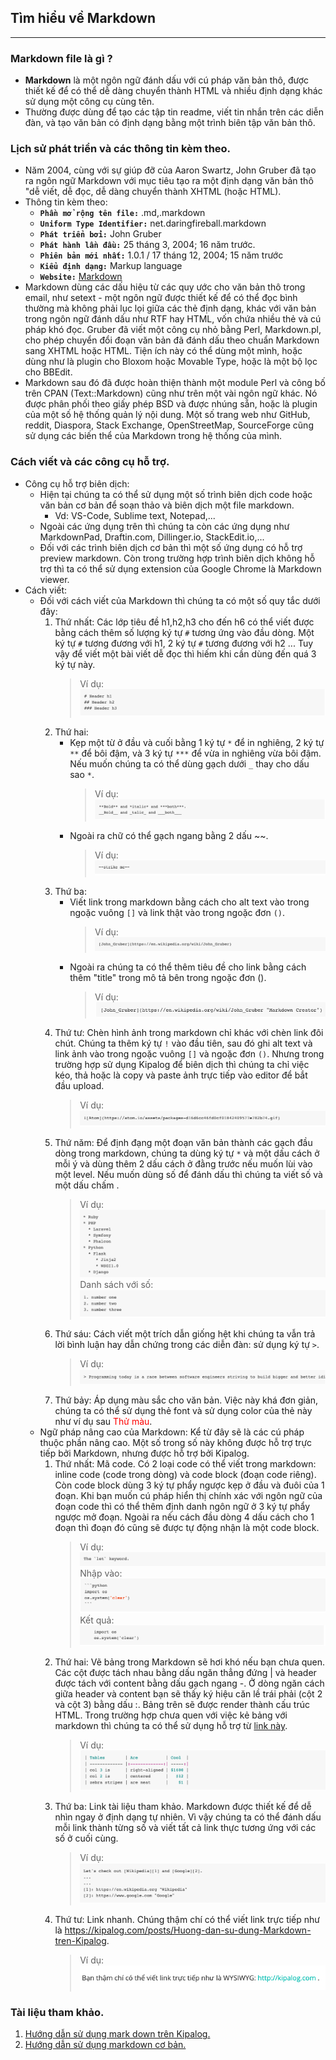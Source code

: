 ## Tìm hiểu về Markdown
----
### Markdown file là gì ?
* **Markdown** là một ngôn ngữ đánh dấu với cú pháp văn bản thô, được thiết kế để có thể dễ dàng chuyển thành HTML và nhiều định dạng khác sử dụng một công cụ cùng tên.
*  Thường được dùng để tạo các tập tin readme, viết tin nhắn trên các diễn đàn, và tạo văn bản có định dạng bằng một trình biên tập văn bản thô.
### Lịch sử phát triển và các thông tin kèm theo.
* Năm 2004, cùng với sự giúp đỡ của Aaron Swartz, John Gruber đã tạo ra ngôn ngữ Markdown với mục tiêu tạo ra một định dạng văn bản thô "dễ viết, dễ đọc, dễ dàng chuyển thành XHTML (hoặc HTML).
* Thông tin kèm theo:
    * **`Phần mở rộng tên file:`** .md,.markdown
    * **`Uniform Type Identifier:`** net.daringfireball.markdown
    * **`Phát triển bởi:`** John Gruber
    * **`Phát hành lần đầu:`** 25 tháng 3, 2004; 16 năm trước.
    * **`Phiên bản mới nhất:`** 1.0.1 / 17 tháng 12, 2004; 15 năm trước
    * **`Kiểu định dạng:`** Markup language
    * **`Website:`** [Markdown](https://daringfireball.net/projects/markdown/)
* Markdown dùng các dấu hiệu từ các quy ước cho văn bản thô trong email, như setext - một ngôn ngữ được thiết kế để có thể đọc bình thường mà không phải lục lọi giữa các thẻ định dạng, khác với văn bản trong ngôn ngữ đánh dấu như RTF hay HTML, vốn chứa nhiều thẻ và cú pháp khó đọc. Gruber đã viết một công cụ nhỏ bằng Perl, Markdown.pl, cho phép chuyển đổi đoạn văn bản đã đánh dấu theo chuẩn Markdown sang XHTML hoặc HTML. Tiện ích này có thể dùng một mình, hoặc dùng như là plugin cho Bloxom hoặc Movable Type, hoặc là một bộ lọc cho BBEdit.
* Markdown sau đó đã được hoàn thiện thành một module Perl và công bố trên CPAN (Text::Markdown) cũng như trên một vài ngôn ngữ khác. Nó được phân phối theo giấy phép BSD và được nhúng sẵn, hoặc là plugin của một số hệ thống quản lý nội dung. Một số trang web như GitHub, reddit, Diaspora, Stack Exchange, OpenStreetMap, SourceForge cũng sử dụng các biến thể của Markdown trong hệ thống của mình.
### Cách viết và các công cụ hỗ trợ.
* Công cụ hỗ trợ biên dịch:
    * Hiện tại chúng ta có thể sử dụng một số trình biên dịch code hoặc văn bản cơ bản để soạn thảo và biên dịch một file markdown.
        + Vd: VS-Code, Sublime text, Notepad,...
    * Ngoài các ứng dụng trên thì chúng ta còn các ứng dụng như MarkdownPad, Draftin.com, Dillinger.io, StackEdit.io,...
    * Đối với các trình biên dịch cơ bản thì một số ứng dụng có hỗ trợ preview markdown. Còn trong trường hợp trình biên dịch không hỗ trợ thì ta có thể sử dụng extension của Google Chrome là Markdown viewer.
* Cách viết:
    * Đối với cách viết của Markdown thì chúng ta có một số quy tắc dưới đây:
        1. Thứ nhất: Các lớp tiêu đề h1,h2,h3 cho đến h6 có thể viết được bằng cách thêm số lượng ký tự `#` tương ứng vào đầu dòng. Một ký tự `#` tương đương với h1, 2 ký tự `#` tương đương với h2 ... Tuy vậy để viết một bài viết dễ đọc thì hiếm khi cần dùng đến quá 3 ký tự này.
            > Ví dụ: ![image](./imageMarkdown/header.png)
        2. Thứ hai:
            + Kẹp một từ ở đầu và cuối bằng 1 ký tự `*` để in nghiêng, 2 ký tự `**` để bôi đậm, và 3 ký tự `***` để vừa in nghiêng vừa bôi đậm. Nếu muốn chúng ta có thể dùng gạch dưới `_` thay cho dấu sao `*`.
                > Ví dụ:
                ![image](./imageMarkdown/bold.png)
                >
            + Ngoài ra chữ có thể gạch ngang bằng 2 dấu ~~.
                > Ví dụ:
                ![image](./imageMarkdown/gachngang.png)
                >
        3. Thứ ba:
            + Viết link trong markdown bằng cách cho alt text vào trong ngoặc vuông `[]` và link thật vào trong ngoặc đơn `()`.
                > Ví dụ:
                ![image](./imageMarkdown/link.png)
                >
            + Ngoài ra chúng ta có thể thêm tiêu đề cho link bằng cách thêm "title" trong mô tả bên trong ngoặc đơn ().
                > Ví dụ:
                ![image](./imageMarkdown/linkWithDescription.png)
                >
        4. Thứ tư: Chèn hình ảnh trong markdown chỉ khác với chèn link đôi chút. Chúng ta thêm ký tự `!` vào đầu tiên, sau đó ghi alt text và link ảnh vào trong ngoặc vuông `[]` và ngoặc đơn `()`. Nhưng trong trường hợp sử dụng Kipalog để biên dịch thì chúng ta chỉ việc kéo, thả hoặc là copy và paste ảnh trực tiếp vào editor để bắt đầu upload.
            > Ví dụ:
            ![image](./imageMarkdown/image.png)
            >
        5. Thứ năm: Để định đạng một đoạn văn bản thành các gạch đầu dòng trong markdown, chúng ta dùng ký tự `*` và một dấu cách ở mỗi ý và dùng thêm 2 dấu cách ở đằng trước nếu muốn lùi vào một level. Nếu muốn dùng số để đánh dấu thì chúng ta viết số và một dấu chấm .
            > Ví dụ:
            ![image](./imageMarkdown/list.png)
            Danh sách với số:
            ![image](./imageMarkdown/listWithNumber.png)
            >
        6. Thứ sáu: Cách viết một trích dẫn giống hệt khi chúng ta vẫn trả lời bình luận hay dẫn chứng trong các diễn đàn: sử dụng ký tự `>`.
            > Ví dụ:
            ![image](./imageMarkdown/note.png)
            >
        7. Thứ bảy: Áp dụng màu sắc cho văn bản. Việc này khá đơn giản, chúng ta có thể sử dụng thẻ font và sử dụng color của thẻ này như ví dụ sau <font color="red">Thử màu</font>.
    * Ngữ pháp nâng cao của Markdown: Kể từ đây sẽ là các cú pháp thuộc phần nâng cao. Một số trong số này không được hỗ trợ trực tiếp bởi Markdown, nhưng được hỗ trợ bởi Kipalog.
        1. Thứ nhất: Mã code. Có 2 loại code có thể viết trong markdown: inline code (code trong dòng) và code block (đoạn code riêng). Còn code block dùng 3 ký tự phẩy ngược kẹp ở đầu và đuôi của 1 đoạn. Khi bạn muốn cú pháp hiển thị chính xác với ngôn ngữ của đoạn code thì có thể thêm định danh ngôn ngữ ở 3 ký tự phẩy ngược mở đoạn. Ngoài ra nếu cách đầu dòng 4 dấu cách cho 1 đoạn thì đoạn đó cũng sẽ được tự động nhận là một code block.
            > Ví dụ:
            ![image](./imageMarkdown/Code.png)
            Nhập vào:
            ![image](./imageMarkdown/codeInput.png)
            Kết quả:
            ![image](./imageMarkdown/codeOutput.png)
            >
        2. Thứ hai: Vẽ bảng trong Markdown sẽ hơi khó nếu bạn chưa quen. Các cột được tách nhau bằng dấu ngăn thẳng đứng | và header được tách với content bằng dấu gạch ngang -. Ở dòng ngăn cách giữa header và content bạn sẽ thấy ký hiệu căn lề trái phải (cột 2 và cột 3) bằng dấu :. Bảng trên sẽ được render thành cấu trúc HTML. Trong trường hợp chưa quen với việc kẻ bảng với markdown thì chúng ta có thể sử dụng hỗ trợ từ [link này](https://www.tablesgenerator.com/markdown_tables).
            > Ví dụ:
            ![image](./imageMarkdown/table.png)
            >
        3. Thứ ba: Link tài liệu tham khảo. Markdown được thiết kế để dễ nhìn ngay ở định dạng tự nhiên. Vì vậy chúng ta có thể đánh dấu mỗi link thành từng số và viết tất cả link thực tương ứng với các số ở cuối cùng.
            > Ví dụ:
            ![image](./imageMarkdown/linkReference.png)
            >
        4. Thứ tư: Link nhanh. Chúng thậm chí có thể viết link trực tiếp như là https://kipalog.com/posts/Huong-dan-su-dung-Markdown-tren-Kipalog.
            > Ví dụ:
            ![image](./imageMarkdown/fastLink.png)
            >
### Tài liệu tham khảo.
1. [Hướng dẫn sử dụng mark down trên Kipalog.](https://kipalog.com/posts/Huong-dan-su-dung-Markdown-tren-Kipalog)
2. [Hướng dẫn sử dụng markdown cơ bản.](https://viblo.asia/p/markdown-huong-dan-su-dung-Az45bQPNlxY)
